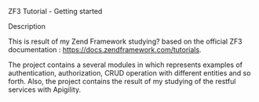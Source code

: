 ZF3 Tutorial - Getting started

Description

This is result of my Zend Framework studying? based on the official ZF3 documentation : https://docs.zendframework.com/tutorials.

The project contains a several modules in which represents examples of authentication, authorization, CRUD operation with different entities and so forth. 
Also, the project contains the result of my studying of the restful services with Apigility.